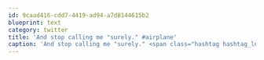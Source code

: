 ```yaml
---
id: 9caad416-cdd7-4419-ad94-a7d8144615b2
blueprint: text
category: twitter
title: 'And stop calling me "surely." #airplane'
caption: 'And stop calling me "surely." <span class="hashtag hashtag_local">#<a href="http://tweettemp.darylchymko.ca/?tag=airplane">airplane</a>'
---
```

